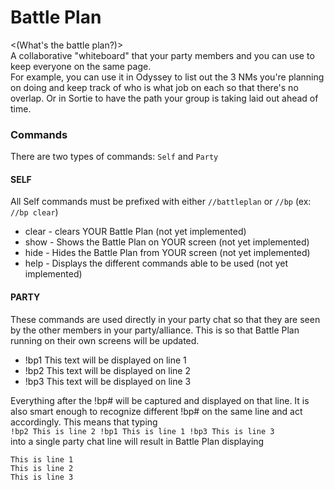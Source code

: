 # Battle Plan
<(What's the battle plan?)>  
A collaborative "whiteboard" that your party members and you can use to keep everyone on the same page.  
For example, you can use it in Odyssey to list out the 3 NMs you're planning on doing and keep track of who is what job on each so that there's no overlap. Or in Sortie to have the path your group is taking laid out ahead of time.

### Commands
There are two types of commands: `Self` and `Party`  

#### SELF
All Self commands must be prefixed with either `//battleplan` or `//bp` (ex: `//bp clear`)
- clear - clears YOUR Battle Plan (not yet implemented)
- show - Shows the Battle Plan on YOUR screen (not yet implemented)
- hide - Hides the Battle Plan from YOUR screen (not yet implemented)
- help - Displays the different commands able to be used (not yet implemented)

#### PARTY
These commands are used directly in your party chat so that they are seen by the other members in your party/alliance. This is so that Battle Plan running on their own screens will be updated.
- !bp1 This text will be displayed on line 1
- !bp2 This text will be displayed on line 2
- !bp3 This text will be displayed on line 3

Everything after the !bp# will be captured and displayed on that line. It is also smart enough to recognize different !bp# on the same line and act accordingly. This means that typing  
`!bp2 This is line 2 !bp1 This is line 1 !bp3 This is line 3`  
into a single party chat line will result in Battle Plan displaying
```
This is line 1
This is line 2
This is line 3
```
